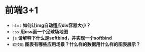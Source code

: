 # 前端3+1
- `html` **如何让img自动适应div容器大小？**
- `css` **用css画一个足球场地图**
- `js` **请解释下什么是softbind，并实现一个softbind**
- `软技能` **图表有哪些应用场景？什么样的数据用什么样的图表展示？**

